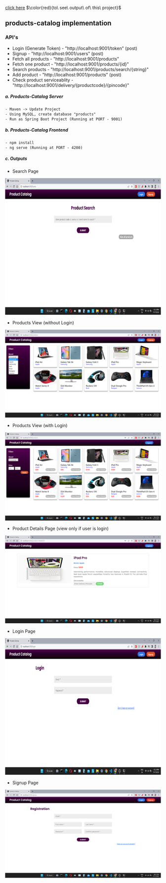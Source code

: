 [click here](#my-anchor) $\color{red}{to\ see\ output\ of\ this\ project}$

## products-catalog implementation

### API's

- Login (Generate Token) - "http://localhost:9001/token" (post)
- Signup - "http://localhost:9001/users" (post)
- Fetch all products - "http://localhost:9001/products"
- Fetch one product - "http://localhost:9001/products/{id}"
- Search products - "http://localhost:9001/products/search/{string}"
- Add product - "http://localhost:9001/products" (post)
- Check product serviceablity -"http://localhost:9001/delivery/{productcode}/{pincode}"

##### a. Products-Catalog Server

    - Maven -> Update Project
    - Using MySQL, create database "products"
    - Run as Spring Boot Project (Running at PORT - 9001)

##### b. Products-Catalog Frontend

    - npm install
    - ng serve (Running at PORT - 4200)


<a id="my-anchor"></a>

##### c. Outputs

- Search Page
<img src="https://raw.githubusercontent.com/itsrahulhere/products-catalog/main/products-frontend/screenshots/search-page.png" width="1080" height="440" />
<br/>

- Products View (without Login)
<img src="https://raw.githubusercontent.com/itsrahulhere/products-catalog/main/products-frontend/screenshots/products-without-login.png" />
<br/>

- Products View (with Login)
<img src="https://raw.githubusercontent.com/itsrahulhere/products-catalog/main/products-frontend/screenshots/products-with-login.png" />
<br/>

- Product Details Page (view only if user is login)
<img src="https://raw.githubusercontent.com/itsrahulhere/products-catalog/main/products-frontend/screenshots/product-details.png" />
<br/>

- Login Page
<img src="https://raw.githubusercontent.com/itsrahulhere/products-catalog/main/products-frontend/screenshots/login.png" width="1080" height="440" />
<br/>

- Signup Page
<img src="https://raw.githubusercontent.com/itsrahulhere/products-catalog/main/products-frontend/screenshots/signup.png" />
